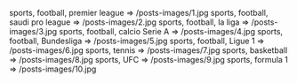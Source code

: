 sports, football, premier league => /posts-images/1.jpg
sports, football, saudi pro league => /posts-images/2.jpg
sports, football, la liga => /posts-images/3.jpg
sports, football, calcio Serie A => /posts-images/4.jpg
sports, football, Bundesliga => /posts-images/5.jpg
sports, football, Ligue 1 => /posts-images/6.jpg
sports, tennis => /posts-images/7.jpg
sports, basketball => /posts-images/8.jpg
sports, UFC => /posts-images/9.jpg
sports, formula 1 => /posts-images/10.jpg